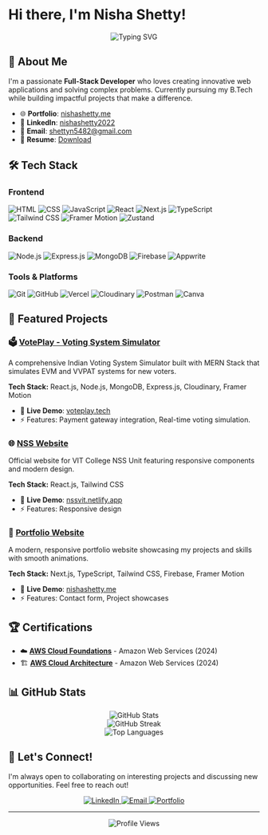 # Hi there, I'm Nisha Shetty!

<div align="center">
  <img src="https://readme-typing-svg.herokuapp.com?font=Fira+Code&pause=1000&color=3B82F6&width=435&lines=Full-Stack+Developer;MERN+Stack+Enthusiast;UI%2FUX+Designer;Problem+Solver" alt="Typing SVG" />
</div>

## 🚀 About Me

I'm a passionate **Full-Stack Developer** who loves creating innovative web applications and solving complex problems. Currently pursuing my B.Tech while building impactful projects that make a difference.

- 🌐 **Portfolio**: [nishashetty.me](https://www.nishashetty.me/)
- 💼 **LinkedIn**: [nishashetty2022](https://www.linkedin.com/in/nishashetty2022/)
- 📧 **Email**: [shettyn5482@gmail.com](mailto:shettyn5482@gmail.com)
- 📄 **Resume**: [Download](https://www.nishashetty.me/Nisha_Shetty_Resume.pdf)

## 🛠️ Tech Stack

### Frontend
![HTML](https://img.shields.io/badge/HTML5-E34F26?style=for-the-badge&logo=html5&logoColor=white)
![CSS](https://img.shields.io/badge/CSS3-1572B6?style=for-the-badge&logo=css3&logoColor=white)
![JavaScript](https://img.shields.io/badge/JavaScript-F7DF1E?style=for-the-badge&logo=javascript&logoColor=black)
![React](https://img.shields.io/badge/React-20232A?style=for-the-badge&logo=react&logoColor=61DAFB)
![Next.js](https://img.shields.io/badge/Next.js-000000?style=for-the-badge&logo=next.js&logoColor=white)
![TypeScript](https://img.shields.io/badge/TypeScript-007ACC?style=for-the-badge&logo=typescript&logoColor=white)
![Tailwind CSS](https://img.shields.io/badge/Tailwind_CSS-38B2AC?style=for-the-badge&logo=tailwind-css&logoColor=white)
![Framer Motion](https://img.shields.io/badge/Framer_Motion-0055FF?style=for-the-badge&logo=framer&logoColor=white)
![Zustand](https://img.shields.io/badge/Zustand-443E38?style=for-the-badge&logo=react&logoColor=white)

### Backend
![Node.js](https://img.shields.io/badge/Node.js-43853D?style=for-the-badge&logo=node.js&logoColor=white)
![Express.js](https://img.shields.io/badge/Express.js-404D59?style=for-the-badge&logo=express&logoColor=white)
![MongoDB](https://img.shields.io/badge/MongoDB-4EA94B?style=for-the-badge&logo=mongodb&logoColor=white)
![Firebase](https://img.shields.io/badge/Firebase-039BE5?style=for-the-badge&logo=firebase&logoColor=white)
![Appwrite](https://img.shields.io/badge/Appwrite-FD366E?style=for-the-badge&logo=appwrite&logoColor=white)

### Tools & Platforms
![Git](https://img.shields.io/badge/Git-F05032?style=for-the-badge&logo=git&logoColor=white)
![GitHub](https://img.shields.io/badge/GitHub-100000?style=for-the-badge&logo=github&logoColor=white)
![Vercel](https://img.shields.io/badge/Vercel-000000?style=for-the-badge&logo=vercel&logoColor=white)
![Cloudinary](https://img.shields.io/badge/Cloudinary-3448C5?style=for-the-badge&logo=cloudinary&logoColor=white)
![Postman](https://img.shields.io/badge/Postman-FF6C37?style=for-the-badge&logo=postman&logoColor=white)
![Canva](https://img.shields.io/badge/Canva-00C4CC?style=for-the-badge&logo=canva&logoColor=white)

## 🌟 Featured Projects

### 🗳️ [VotePlay - Voting System Simulator](https://github.com/nishashetty1/voteplay-simulator)
A comprehensive Indian Voting System Simulator built with MERN Stack that simulates EVM and VVPAT systems for new voters.

**Tech Stack:** React.js, Node.js, MongoDB, Express.js, Cloudinary, Framer Motion
- 🔗 **Live Demo**: [voteplay.tech](https://voteplay.tech)
- ⚡ Features: Payment gateway integration, Real-time voting simulation.

### 🌐 [NSS Website](https://github.com/nishashetty1/nss-vit-website)
Official website for VIT College NSS Unit featuring responsive components and modern design.

**Tech Stack:** React.js, Tailwind CSS
- 🔗 **Live Demo**: [nssvit.netlify.app](https://nssvit.netlify.app/)
- ⚡ Features: Responsive design

### 💼 [Portfolio Website](https://github.com/nishashetty1/my-portfolio)
A modern, responsive portfolio website showcasing my projects and skills with smooth animations.

**Tech Stack:** Next.js, TypeScript, Tailwind CSS, Firebase, Framer Motion
- 🔗 **Live Demo**: [nishashetty.me](https://www.nishashetty.me/)
- ⚡ Features: Contact form, Project showcases

## 🏆 Certifications

- ☁️ **[AWS Cloud Foundations](https://www.credly.com/badges/fa2d66b8-5774-46a2-adcb-77b331b1dfe5/public_url)** - Amazon Web Services (2024)
- 🏗️ **[AWS Cloud Architecture](https://www.credly.com/badges/5e5ca446-1525-42e4-a8b1-adb3511d1ab3/public_url)** - Amazon Web Services (2024)

## 📊 GitHub Stats

<div align="center">
  <img src="https://github-readme-stats.vercel.app/api?username=nishashetty1&show_icons=true&theme=tokyonight&hide_border=true" alt="GitHub Stats" />
</div>

<div align="center">
  <img src="https://github-readme-streak-stats.herokuapp.com/?user=nishashetty1&theme=tokyonight&hide_border=true" alt="GitHub Streak" />
</div>

<div align="center">
  <img src="https://github-readme-stats.vercel.app/api/top-langs/?username=nishashetty1&layout=compact&theme=tokyonight&hide_border=true" alt="Top Languages" />
</div>

## 🤝 Let's Connect!

I'm always open to collaborating on interesting projects and discussing new opportunities. Feel free to reach out!

<div align="center">
  <a href="https://www.linkedin.com/in/nishashetty2022/">
    <img src="https://img.shields.io/badge/LinkedIn-0077B5?style=for-the-badge&logo=linkedin&logoColor=white" alt="LinkedIn" />
  </a>
  <a href="mailto:shettyn5482@gmail.com">
    <img src="https://img.shields.io/badge/Email-D14836?style=for-the-badge&logo=gmail&logoColor=white" alt="Email" />
  </a>
  <a href="https://www.nishashetty.me/">
    <img src="https://img.shields.io/badge/Portfolio-000000?style=for-the-badge&logo=vercel&logoColor=white" alt="Portfolio" />
  </a>
</div>

---

<div align="center">
  <img src="https://komarev.com/ghpvc/?username=nishashetty1&color=blueviolet&style=flat-square&label=Profile+Views" alt="Profile Views" />
</div>
